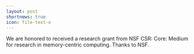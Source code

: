 ```yaml
---
layout: post
shortnews: true
icon: file-text-o
---
```


We are honored to received a research grant from NSF CSR: Core: Medium for research in memory-centric computing. Thanks to NSF. 
